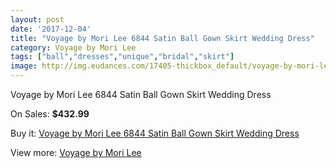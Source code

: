 ```yaml
---
layout: post
date: '2017-12-04'
title: "Voyage by Mori Lee 6844 Satin Ball Gown Skirt Wedding Dress"
category: Voyage by Mori Lee
tags: ["ball","dresses","unique","bridal","skirt"]
image: http://img.eudances.com/17405-thickbox_default/voyage-by-mori-lee-6844-satin-ball-gown-skirt-wedding-dress.jpg
---
```

Voyage by Mori Lee 6844 Satin Ball Gown Skirt Wedding Dress

On Sales: **$432.99**
<a href="https://www.eudances.com/en/voyage-by-mori-lee/5083-voyage-by-mori-lee-6844-satin-ball-gown-skirt-wedding-dress.html"><amp-img layout="responsive" width="600" height="600" src="//img.eudances.com/17405-thickbox_default/voyage-by-mori-lee-6844-satin-ball-gown-skirt-wedding-dress.jpg" alt="Voyage by Mori Lee 6844 Satin Ball Gown Skirt Wedding Dress 0" /></a>
<a href="https://www.eudances.com/en/voyage-by-mori-lee/5083-voyage-by-mori-lee-6844-satin-ball-gown-skirt-wedding-dress.html"><amp-img layout="responsive" width="600" height="600" src="//img.eudances.com/17406-thickbox_default/voyage-by-mori-lee-6844-satin-ball-gown-skirt-wedding-dress.jpg" alt="Voyage by Mori Lee 6844 Satin Ball Gown Skirt Wedding Dress 1" /></a>

Buy it: [Voyage by Mori Lee 6844 Satin Ball Gown Skirt Wedding Dress](https://www.eudances.com/en/voyage-by-mori-lee/5083-voyage-by-mori-lee-6844-satin-ball-gown-skirt-wedding-dress.html "Voyage by Mori Lee 6844 Satin Ball Gown Skirt Wedding Dress")

View more: [Voyage by Mori Lee](https://www.eudances.com/en/47-voyage-by-mori-lee "Voyage by Mori Lee")